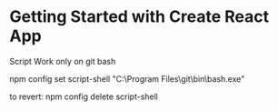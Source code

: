 # Getting Started with Create React App

Script Work only on git bash

npm config set script-shell "C:\\Program Files\\git\\bin\\bash.exe"

to revert:
npm config delete script-shell
